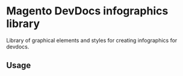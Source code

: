 # Magento DevDocs infographics library

Library of graphical elements and styles for creating infographics for devdocs.  

## Usage

